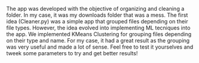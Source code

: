 The app was developed with the objective of organizing and cleaning a folder. In my case, it was my downloads folder that was a mess. The first idea (Cleaner.py) was a simple app that grouped files depending on their file types. However, the idea evolved into implementing ML tecniques into the app. We implemented KMeans Clustering for grouping files depending on their type and name. For my case, it had a great result as the grouping was very useful and made a lot of sense. Feel free to test it yourselves and tweek some parameters to try and get better results!
